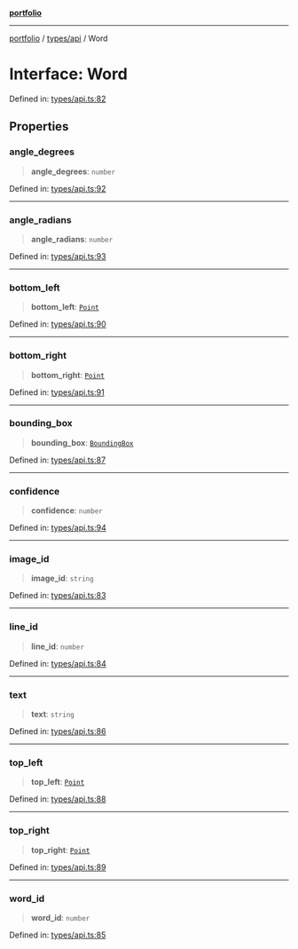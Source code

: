 [**portfolio**](../../../README.md)

***

[portfolio](../../../modules.md) / [types/api](../README.md) / Word

# Interface: Word

Defined in: [types/api.ts:82](https://github.com/tnorlund/Portfolio/blob/806d82edf64aeadee3e7d888e66f3ec5df7f73c0/portfolio/types/api.ts#L82)

## Properties

### angle\_degrees

> **angle\_degrees**: `number`

Defined in: [types/api.ts:92](https://github.com/tnorlund/Portfolio/blob/806d82edf64aeadee3e7d888e66f3ec5df7f73c0/portfolio/types/api.ts#L92)

***

### angle\_radians

> **angle\_radians**: `number`

Defined in: [types/api.ts:93](https://github.com/tnorlund/Portfolio/blob/806d82edf64aeadee3e7d888e66f3ec5df7f73c0/portfolio/types/api.ts#L93)

***

### bottom\_left

> **bottom\_left**: [`Point`](Point.md)

Defined in: [types/api.ts:90](https://github.com/tnorlund/Portfolio/blob/806d82edf64aeadee3e7d888e66f3ec5df7f73c0/portfolio/types/api.ts#L90)

***

### bottom\_right

> **bottom\_right**: [`Point`](Point.md)

Defined in: [types/api.ts:91](https://github.com/tnorlund/Portfolio/blob/806d82edf64aeadee3e7d888e66f3ec5df7f73c0/portfolio/types/api.ts#L91)

***

### bounding\_box

> **bounding\_box**: [`BoundingBox`](BoundingBox.md)

Defined in: [types/api.ts:87](https://github.com/tnorlund/Portfolio/blob/806d82edf64aeadee3e7d888e66f3ec5df7f73c0/portfolio/types/api.ts#L87)

***

### confidence

> **confidence**: `number`

Defined in: [types/api.ts:94](https://github.com/tnorlund/Portfolio/blob/806d82edf64aeadee3e7d888e66f3ec5df7f73c0/portfolio/types/api.ts#L94)

***

### image\_id

> **image\_id**: `string`

Defined in: [types/api.ts:83](https://github.com/tnorlund/Portfolio/blob/806d82edf64aeadee3e7d888e66f3ec5df7f73c0/portfolio/types/api.ts#L83)

***

### line\_id

> **line\_id**: `number`

Defined in: [types/api.ts:84](https://github.com/tnorlund/Portfolio/blob/806d82edf64aeadee3e7d888e66f3ec5df7f73c0/portfolio/types/api.ts#L84)

***

### text

> **text**: `string`

Defined in: [types/api.ts:86](https://github.com/tnorlund/Portfolio/blob/806d82edf64aeadee3e7d888e66f3ec5df7f73c0/portfolio/types/api.ts#L86)

***

### top\_left

> **top\_left**: [`Point`](Point.md)

Defined in: [types/api.ts:88](https://github.com/tnorlund/Portfolio/blob/806d82edf64aeadee3e7d888e66f3ec5df7f73c0/portfolio/types/api.ts#L88)

***

### top\_right

> **top\_right**: [`Point`](Point.md)

Defined in: [types/api.ts:89](https://github.com/tnorlund/Portfolio/blob/806d82edf64aeadee3e7d888e66f3ec5df7f73c0/portfolio/types/api.ts#L89)

***

### word\_id

> **word\_id**: `number`

Defined in: [types/api.ts:85](https://github.com/tnorlund/Portfolio/blob/806d82edf64aeadee3e7d888e66f3ec5df7f73c0/portfolio/types/api.ts#L85)
